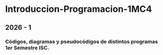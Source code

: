 # Introduccion-Programacion-1MC4
## 2026 - 1

### Códigos, diagramas y pseudocódigos de distintos programas 1er Semestre ISC. 

